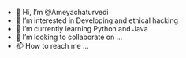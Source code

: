 - 👋 Hi, I’m @Ameyachaturvedi
- 👀 I’m interested in Developing and ethical hacking
- 🌱 I’m currently learning Python and Java 
- 💞️ I’m looking to collaborate on ...
- 📫 How to reach me ...

<!---
Ameyachaturvedi/Ameyachaturvedi is a ✨ special ✨ repository because its `README.md` (this file) appears on your GitHub profile.
You can click the Preview link to take a look at your changes.
--->

